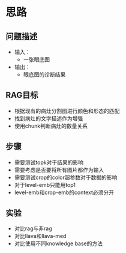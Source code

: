 # 思路
## 问题描述
 - 输入：
    - 一张眼底图
 - 输出：
    - 眼底图的诊断结果

## RAG目标
 - 根据现有的病灶分割图进行颜色和形态的匹配
 - 找到病灶的文字描述作为增强
 - 使用chunk判断病灶的数量关系

## 步骤
 - 需要测试topk对于结果的影响
 - 需要考虑是否要将所有图片都作为输入
 - 需要测试crop的color超参数对于数据的影响
 - 对于level-emb只能用top1
 - level-emb和crop-emb的context必须分开

## 实验
 - 对比rag与非rag
 - 对比llava和llava-med
 - 对比使用不同knowledge base的方法